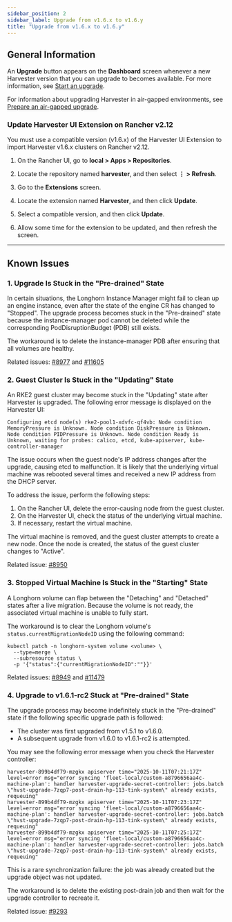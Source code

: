 ```yaml
---
sidebar_position: 2
sidebar_label: Upgrade from v1.6.x to v1.6.y
title: "Upgrade from v1.6.x to v1.6.y"
---
```


<head>
  <link rel="canonical" href="https://docs.harvesterhci.io/v1.6/upgrade/v1-6-x-to-v1-6-y"/>
</head>

## General Information

An **Upgrade** button appears on the **Dashboard** screen whenever a new Harvester version that you can upgrade to becomes available. For more information, see [Start an upgrade](./automatic.md#start-an-upgrade).

For information about upgrading Harvester in air-gapped environments, see [Prepare an air-gapped upgrade](./automatic.md#prepare-an-air-gapped-upgrade).

### Update Harvester UI Extension on Rancher v2.12

You must use a compatible version (v1.6.x) of the Harvester UI Extension to import Harvester v1.6.x clusters on Rancher v2.12.

1. On the Rancher UI, go to **local > Apps > Repositories**.

1. Locate the repository named **harvester**, and then select **⋮ > Refresh**.

1. Go to the **Extensions** screen.

1. Locate the extension named **Harvester**, and then click **Update**.

1. Select a compatible version, and then click **Update**.

1. Allow some time for the extension to be updated, and then refresh the screen.

---

## Known Issues

### 1. Upgrade Is Stuck in the "Pre-drained" State

In certain situations, the Longhorn Instance Manager might fail to clean up an engine instance, even after the state of the engine CR has changed to "Stopped". The upgrade process becomes stuck in the "Pre-drained" state because the instance-manager pod cannot be deleted while the corresponding PodDisruptionBudget (PDB) still exists.

The workaround is to delete the instance-manager PDB after ensuring that all volumes are healthy.

Related issues: [#8977](https://github.com/harvester/harvester/issues/8977) and [#11605](https://github.com/longhorn/longhorn/issues/11605)

### 2. Guest Cluster Is Stuck in the "Updating" State

An RKE2 guest cluster may become stuck in the "Updating" state after Harvester is upgraded. The following error message is displayed on the Harvester UI:

```
Configuring etcd node(s) rke2-pool1-xdvfc-qf4vb: Node condition MemoryPressure is Unknown. Node condition DiskPressure is Unknown. Node condition PIDPressure is Unknown. Node condition Ready is Unknown, waiting for probes: calico, etcd, kube-apiserver, kube-controller-manager
```

The issue occurs when the guest node's IP address changes after the upgrade, causing etcd to malfunction. It is likely that the underlying virtual machine was rebooted several times and received a new IP address from the DHCP server.

To address the issue, perform the following steps:

1. On the Rancher UI, delete the error-causing node from the guest cluster.
1. On the Harvester UI, check the status of the underlying virtual machine.
1. If necessary, restart the virtual machine.

The virtual machine is removed, and the guest cluster attempts to create a new node. Once the node is created, the status of the guest cluster changes to "Active".

Related issue: [#8950](https://github.com/harvester/harvester/issues/8950)

### 3. Stopped Virtual Machine Is Stuck in the "Starting" State

A Longhorn volume can flap between the "Detaching" and "Detached" states after a live migration. Because the volume is not ready, the associated virtual machine is unable to fully start.

The workaround is to clear the Longhorn volume's `status.currentMigrationNodeID` using the following command:

```
kubectl patch -n longhorn-system volume <volume> \
  --type=merge \
  --subresource status \
  -p '{"status":{"currentMigrationNodeID":""}}'
```

Related issues: [#8949](https://github.com/harvester/harvester/issues/8949) and [#11479](https://github.com/longhorn/longhorn/issues/11479)

### 4. Upgrade to v1.6.1-rc2 Stuck at "Pre-drained" State

The upgrade process may become indefinitely stuck in the "Pre-drained" state if the following specific upgrade path is followed:

- The cluster was first upgraded from v1.5.1 to v1.6.0.
- A subsequent upgrade from v1.6.0 to v1.6.1-rc2 is attempted.

You may see the following error message when you check the Harvester controller:

```
harvester-899b4df79-mzgkx apiserver time="2025-10-11T07:21:17Z" level=error msg="error syncing 'fleet-local/custom-a8796656aa4c-machine-plan': handler harvester-upgrade-secret-controller: jobs.batch \"hvst-upgrade-7zqp7-post-drain-hp-113-tink-system\" already exists, requeuing"
harvester-899b4df79-mzgkx apiserver time="2025-10-11T07:23:17Z" level=error msg="error syncing 'fleet-local/custom-a8796656aa4c-machine-plan': handler harvester-upgrade-secret-controller: jobs.batch \"hvst-upgrade-7zqp7-post-drain-hp-113-tink-system\" already exists, requeuing"
harvester-899b4df79-mzgkx apiserver time="2025-10-11T07:25:17Z" level=error msg="error syncing 'fleet-local/custom-a8796656aa4c-machine-plan': handler harvester-upgrade-secret-controller: jobs.batch \"hvst-upgrade-7zqp7-post-drain-hp-113-tink-system\" already exists, requeuing"
```

This is a rare synchronization failure: the job was already created but the upgrade object was not updated.

The workaround is to delete the existing post-drain job and then wait for the upgrade controller to recreate it.

Related issue: [#9293](https://github.com/harvester/harvester/issues/9293)